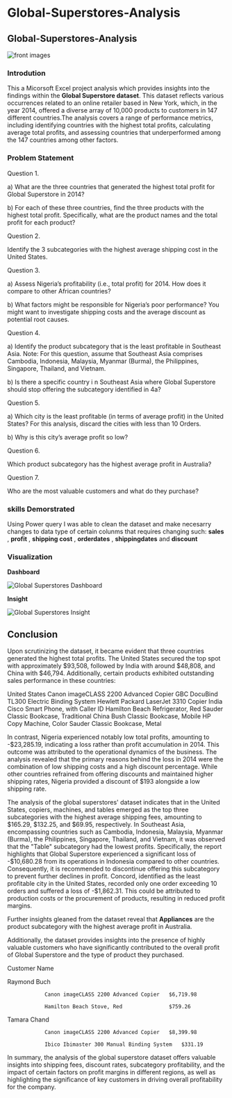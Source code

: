 # Global-Superstores-Analysis

## Global-Superstores-Analysis

![front images](https://github.com/OLADOTUN29/Global-Superstores-Analysis/assets/146092893/459e2043-6d36-4fa7-932f-2d3fd0a15e75)


### Introdution

This a Micorsoft Excel project analysis which provides insights into the findings within the **Global Superstore dataset**. This dataset reflects various occurrences related to an online retailer based in New York, which, in the year 2014, offered a diverse array of 10,000 products to customers in 147 different countries.The analysis covers a range of performance metrics, including identifying countries with the highest total profits, calculating average total profits, and assessing countries that underperformed among the 147 countries among other factors.

### Problem Statement

Question 1.

a) What are the three countries that generated the highest total profit for Global Superstore in 2014?

b) For each of these three countries, find the three products with the highest total profit. Specifically,
what are the product names and the total profit for each product?

Question 2.

Identify the 3 subcategories with the highest average shipping cost in the United States.

Question 3.

a) Assess Nigeria’s profitability (i.e., total profit) for 2014. How does it compare to other African
countries?

b) What factors might be responsible for Nigeria’s poor performance? You might want to investigate
shipping costs and the average discount as potential root causes.

Question 4.

a) Identify the product subcategory that is the least profitable in Southeast Asia.
Note: For this question, assume that Southeast Asia comprises Cambodia, Indonesia, Malaysia, Myanmar
(Burma), the Philippines, Singapore, Thailand, and Vietnam.

b) Is there a specific country i n Southeast Asia where Global Superstore should stop offering the
subcategory identified in 4a?

Question 5.

a) Which city is the least profitable (in terms of average profit) in the United States? For this analysis,
discard the cities with less than 10 Orders.

b) Why is this city’s average profit so low?

Question 6.

Which product subcategory has the highest average profit in Australia?

Question 7.

Who are the most valuable customers and what do they purchase?

### skills Demorstrated

Using Power query I was able to clean the dataset and make necesarry changes to data type of certain colunms that requires changing such:
**sales** , **profit** , **shipping cost** , **orderdates** , **shippingdates** and **discount**

### Visualization

**Dashboard**

![Global Superstores Dashboard](https://github.com/OLADOTUN29/Global-Superstores-Analysis/assets/146092893/213b75f6-3fcc-4732-a6fe-f431375163db) 

**Insight**

![Global Superstores Insight](https://github.com/OLADOTUN29/Global-Superstores-Analysis/assets/146092893/79867741-ae47-4905-b6ba-e550da076812) 

## Conclusion 

Upon scrutinizing the dataset, it became evident that three countries generated the highest total profits. The United States secured the top spot with approximately $93,508, followed by India with around $48,808, and China with $46,794. Additionally, certain products exhibited outstanding sales performance in these countries:

United States
Canon imageCLASS 2200 Advanced Copier
GBC DocuBind TL300 Electric Binding System
Hewlett Packard LaserJet 3310 Copier
India
Cisco Smart Phone, with Caller ID
Hamilton Beach Refrigerator, Red
Sauder Classic Bookcase, Traditional
China
Bush Classic Bookcase, Mobile
HP Copy Machine, Color
Sauder Classic Bookcase, Metal

In contrast, Nigeria experienced notably low total profits, amounting to -$23,285.19, indicating a loss rather than profit accumulation in 2014. This outcome was attributed to the operational dynamics of the business. The analysis revealed that the primary reasons behind the loss in 2014 were the combination of low shipping costs and a high discount percentage. While other countries refrained from offering discounts and maintained higher shipping rates, Nigeria provided a discount of $193 alongside a low shipping rate.

The analysis of the global superstores' dataset indicates that in the United States, copiers, machines, and tables emerged as the top three subcategories with the highest average shipping fees, amounting to $165.29, $132.25, and $69.95, respectively.
In Southeast Asia, encompassing countries such as Cambodia, Indonesia, Malaysia, Myanmar (Burma), the Philippines, Singapore, Thailand, and Vietnam, it was observed that the "Table" subcategory had the lowest profits. Specifically, the report highlights that Global Superstore experienced a significant loss of -$10,680.28 from its operations in Indonesia compared to other countries. Consequently, it is recommended to discontinue offering this subcategory to prevent further declines in profit.
Concord, identified as the least profitable city in the United States, recorded only one order exceeding 10 orders and suffered a loss of -$1,862.31. This could be attributed to production costs or the procurement of products, resulting in reduced profit margins.

Further insights gleaned from the dataset reveal that **Appliances** are the product subcategory with the highest average profit in Australia.

Additionally, the dataset provides insights into the presence of highly valuable customers who have significantly contributed to the overall profit of Global Superstore and the type of product they purchased.

Customer Name 	 

Raymond Buch

	            Canon imageCLASS 2200 Advanced Copier	$6,719.98
             
	            Hamilton Beach Stove, Red            	$759.26
             
Tamara Chand	

	            Canon imageCLASS 2200 Advanced Copier	$8,399.98
             
	            Ibico Ibimaster 300 Manual Binding System	$331.19

In summary, the analysis of the global superstore dataset offers valuable insights into shipping fees, discount rates, subcategory profitability, and the impact of certain factors on profit margins in different regions, as well as highlighting the significance of key customers in driving overall profitability for the company.






